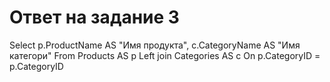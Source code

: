 # Ответ на задание 3 
Select p.ProductName AS "Имя продукта", c.CategoryName AS "Имя категори"
From Products AS p Left join Categories AS c On p.CategoryID = p.CategoryID
